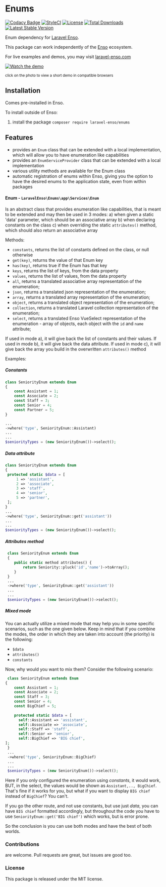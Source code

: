 # Enums

[![Codacy Badge](https://api.codacy.com/project/badge/Grade/6e342eff10f24db5b89be5fe203e424d)](https://www.codacy.com/app/laravel-enso/enums?utm_source=github.com&amp;utm_medium=referral&amp;utm_content=laravel-enso/enums&amp;utm_campaign=Badge_Grade)
[![StyleCI](https://github.styleci.io/repos/85492361/shield?branch=master)](https://github.styleci.io/repos/85492361)
[![License](https://poser.pugx.org/laravel-enso/enums/license)](https://packagist.org/packages/laravel-enso/datatable)
[![Total Downloads](https://poser.pugx.org/laravel-enso/enums/downloads)](https://packagist.org/packages/laravel-enso/enums)
[![Latest Stable Version](https://poser.pugx.org/laravel-enso/enums/version)](https://packagist.org/packages/laravel-enso/enums)

Enum dependency for [Laravel Enso](https://github.com/laravel-enso/Enso).

This package can work independently of the [Enso](https://github.com/laravel-enso/Enso) ecosystem.

For live examples and demos, you may visit [laravel-enso.com](https://www.laravel-enso.com)

[![Watch the demo](https://laravel-enso.github.io/enums/screenshots/bulma_001_thumb.png)](https://laravel-enso.github.io/enums/screenshots/bulma_001.png)

<sup>click on the photo to view a short demo in compatible browsers</sup>

## Installation

Comes pre-installed in Enso.

To install outside of Enso:

1. install the package `composer require laravel-enso/enums` 


## Features

- provides an `Enum` class that can be extended with a local implementation, which will allow you to have 
enumeration like capabilities
- provides an `EnumServiceProvider` class that can be extended with a local implementation
- various utility methods are available for the Enum class
- automatic registration of enums within Enso, giving you the option to have the desired enums to the application state,
even from within packages

#### Enum - `LaravelEnso\Enums\app\Services\Enum`

Is an abstract class that provides enumeration like capabilities, that is meant to be extended 
and may then be used in 3 modes:
a) when given a static 'data' parameter, which should be an associative array
b) when declaring constants on the class
c) when overriding the static `attributes()` method, which should also return an associative array

Methods:
 - `constants`, returns the list of constants defined on the class, or null otherwise
 - `get(key)`, returns the value of that Enum key
 - `has(key)`, returns true if the Enum has that key
 - `keys`, returns the list of keys, from the data property
 - `values`, returns the list of values, from the data property
 - `all`, returns a translated associative array representation of the enumeration; 
 - `json`, returns a translated json representation of the enumeration; 
 - `array`, returns a translated array representation of the enumeration; 
 - `object`, returns a translated object representation of the enumeration; 
 - `collection`, returns a translated Laravel collection representation of the enumeration; 
 - `select`, returns a translated Enso VueSelect representation of the enumeration - array of objects, 
 each object with the `id` and `name` attribute;
 
 If used in mode a), it will give back the list of constants and their values.
 If used in mode b), it will give back the data attribute.
 If used in mode c), it will give back the array you build in the overwritten `attributes()` method
 
 Examples:
 
 ##### Constants
 ```php
 class SeniorityEnum extends Enum
 {
     const Assistant = 1;
     const Associate = 2;
     const Staff = 3;
     const Senior = 4;
     const Partner = 5;
 }
 
 ...
 ->where('type', SeniorityEnum::Assistant)
 ...
 ...
 $seniorityTypes = (new SeniorityEnum())->select();
 ```
 
 ##### Data attribute
 ```php
 class SeniorityEnum extends Enum
{
  protected static $data = [
      1 => 'assistant',
      2 => 'associate',
      3 => 'staff',
      4 => 'senior',
      5 => 'partner',
  ];
 }
 ...
 ->where('type', SeniorityEnum::get('assistant'))
 ...
 ...
 $seniorityTypes = (new SeniorityEnum())->select();  
 ```

##### Attributes method
```php
 class SeniorityEnum extends Enum
 {
    public static method attributes() {
        return Seniority::pluck('id','name')->toArray();
    }
 }
 ...
 ->where('type', SeniorityEnum::get('assistant'))
 ...
 ...
 $seniorityTypes = (new SeniorityEnum())->select();  
 ```

##### Mixed mode
You can actually utilize a mixed mode that may help you in some specific scenarios, such as the one given below.
Keep in mind that if you combine the modes, the order in which they are taken into account (the priority) 
is the following:
- `$data`
- `attributes()` 
- `constants`

Now, why would you want to mix them? Consider the following scenario:

```php
 class SeniorityEnum extends Enum
{
    const Assistant = 1;
    const Associate = 2;
    const Staff = 3;
    const Senior = 4;
    const BigChief = 5;
    
    protected static $data = [
      self::Assistant => 'assistant',
      self::Associate => 'associate',
      self::Staff => 'staff',
      self::Senior => 'senior',
      self::BigChief => 'BIG chief',
];
 }
 ...
 ->where('type', SeniorityEnum::BigChief)
 ...
 ...
 $seniorityTypes = (new SeniorityEnum())->select();  
 ```
 
 Here if you only configured the enumeration using *constants*, it would work, BUT, in the select, 
 the values would be shown as `Assistant,.., BigChief`. That's fine if it works for you, but what if 
 you want to display `BIG chief` instead of `BigChief`? You can't.
 
 If you go the other route, and not use constants, but use just *data*, you can have `BIG chief` formatted accordingly,
 but throughout the code you have to use `SeniorityEnum::get('BIG chief')` which works, but is error prone.
 
 So the conclusion is you can use both modes and have the best of both worlds.
   
### Contributions

are welcome. Pull requests are great, but issues are good too.

### License

This package is released under the MIT license.
